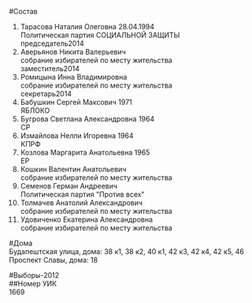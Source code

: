 #Состав  
1. Тарасова Наталия Олеговна 28.04.1994  
    Политическая партия СОЦИАЛЬНОЙ ЗАЩИТЫ  
    председатель2014  
2. Аверьянов Никита Валерьевич  
    собрание избирателей по месту жительства  
    заместитель2014  
3. Ромицына Инна Владимировна  
    собрание избирателей по месту жительства  
    секретарь2014  
4. Бабушкин Сергей Максович 1971  
    ЯБЛОКО  
5. Бугрова Светлана Александровна 1964  
    СР  
6. Измайлова Нелли Игоревна 1964  
    КПРФ  
7. Козлова Маргарита Анатольевна 1965  
    ЕР  
8. Кошкин Валентин Анатольевич  
    собрание избирателей по месту жительства  
9. Семенов Герман Андреевич  
    Политическая партия "Против всех"  
10. Толмачев Анатолий Александрович  
    собрание избирателей по месту жительства  
11. Удовиченко Екатерина Александровна  
    собрание избирателей по месту жительства  
  
#Дома  
Будапештская улица, дома: 38 к1, 38 к2, 40 к1, 42 к3, 42 к4, 42 к5, 46 Проспект Славы, дома: 18  
  
#Выборы-2012  
##Номер УИК  
1669  
